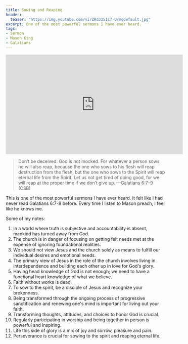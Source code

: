 ```yaml
---
title: Sowing and Reaping
header:
  teaser: "https://img.youtube.com/vi/ZRd33SIC7-U/mqdefault.jpg"
excerpt: One of the most powerful sermons I have ever heard.
tags:
- Sermon
- Mason King
- Galatians
---
```

<iframe width="560" height="315" src="https://www.youtube.com/embed/ZRd33SIC7-U?si=7K-b6ePiHZcVwaob" title="YouTube video player" frameborder="0" allow="accelerometer; autoplay; clipboard-write; encrypted-media; gyroscope; picture-in-picture; web-share" allowfullscreen></iframe>

> Don’t be deceived: God is not mocked. For whatever a person sows he will also reap, because the one who sows to his flesh will reap destruction from the flesh, but the one who sows to the Spirit﻿ will reap eternal life﻿ from the Spirit. Let us not get tired﻿ of doing good, for we will reap at the proper time if we don’t give up. —Galatians 6:7–9 (CSB)

This is one of the most powerful sermons I have ever heard. It felt like I had never read Galatians 6:7-9 before. Every time I listen to Mason preach, I feel like he knows me.

Some of my notes:
1. In a world where truth is subjective and accountability is absent, mankind has turned away from God.
2. The church is in danger of focusing on getting felt needs met at the expense of ignoring foundational realities.
3. We should not view Jesus and the church solely as means to fulfill our individual desires and emotional needs.
4. The primary view of Jesus in the role of the church involves living in interdependence and building each other up in love for God's glory.
5. Having head knowledge of God is not enough; we need to have a functional heart knowledge of what we believe.
6. Faith without works is dead.
7. To sow to the spirit, be a disciple of Jesus and recognize your brokenness.
8. Being transformed through the ongoing process of progressive sanctification and renewing one's mind is important for living out your faith.
9. Transforming thoughts, attitudes, and choices to honor God is crucial.
10. Regularly participating in worship and being together in person is powerful and inspiring.
11. Life this side of glory is a mix of joy and sorrow, pleasure and pain.
12. Perseverance is crucial for sowing to the spirit and reaping eternal life.
